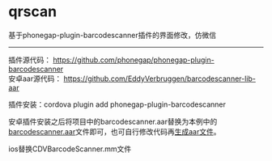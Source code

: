 # qrscan
基于phonegap-plugin-barcodescanner插件的界面修改，仿微信

--------------------------------

插件源代码：
https://github.com/phonegap/phonegap-plugin-barcodescanner  
安卓aar源代码：
https://github.com/EddyVerbruggen/barcodescanner-lib-aar  

插件安装：cordova plugin add phonegap-plugin-barcodescanner

安卓插件安装之后将项目中的barcodescanner.aar替换为本例中的[barcodescanner.aar](https://raw.githubusercontent.com/macrine/qrscanner/master/barcodescanner.aar)文件即可，也可自行修改代码再[生成aar文件](https://github.com/EddyVerbruggen/barcodescanner-lib-aar#steps-to-build-a-new-aar)。


ios替换CDVBarcodeScanner.mm文件
